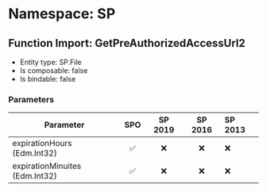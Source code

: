 # Namespace: SP

## Function Import: GetPreAuthorizedAccessUrl2

- Entity type: SP.File
- Is composable: false
- Is bindable: false

### Parameters

Parameter | SPO | SP 2019 | SP 2016 | SP 2013
----------|:---:|:-------:|:-------:|:-------
expirationHours (Edm.Int32) | ✅ | ❌ | ❌ | ❌
expirationMinuites (Edm.Int32) | ✅ | ❌ | ❌ | ❌
